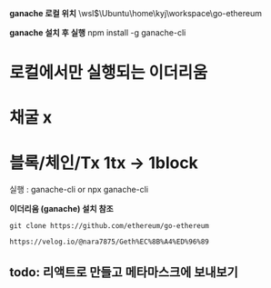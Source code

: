 **ganache 로컬 위치**
\\wsl$\Ubuntu\home\kyj\workspace\go-ethereum

**ganache 설치 후 실행**
npm install -g ganache-cli

# 로컬에서만 실행되는 이더리움
# 채굴 x
# 블록/체인/Tx 1tx -> 1block

실행 : ganache-cli
or
npx ganache-cli

**이더리움 (ganache) 설치 참조**

`git clone https://github.com/ethereum/go-ethereum`

`https://velog.io/@nara7875/Geth%EC%8B%A4%ED%96%89`

## todo: 리액트로 만들고 메타마스크에 보내보기
